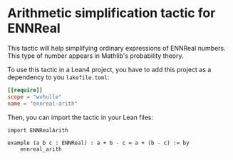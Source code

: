 # Arithmetic simplification tactic for ENNReal

This tactic will help simplifying ordinary expressions of ENNReal numbers. This type of number appears in Mathlib's probability theory.

To use this tactic in a Lean4 project, you have to add this project as a dependency to you `lakefile.toml`:

```toml
[[require]]
scope = "wvhulle"
name = "ennreal-arith"
```

Then, you can import the tactic in your Lean files:

```lean
import ENNRealArith

example (a b c : ENNReal) : a + b - c = a + (b - c) := by
    ennreal_arith
```